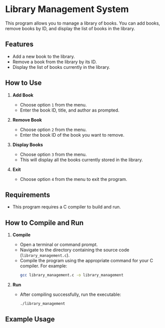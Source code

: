 # Library Management System

This program allows you to manage a library of books. You can add books, remove books by ID, and display the list of books in the library.

## Features

- Add a new book to the library.
- Remove a book from the library by its ID.
- Display the list of books currently in the library.

## How to Use

1. **Add Book**
   - Choose option `1` from the menu.
   - Enter the book ID, title, and author as prompted.

2. **Remove Book**
   - Choose option `2` from the menu.
   - Enter the book ID of the book you want to remove.

3. **Display Books**
   - Choose option `3` from the menu.
   - This will display all the books currently stored in the library.

4. **Exit**
   - Choose option `4` from the menu to exit the program.

## Requirements

- This program requires a C compiler to build and run.

## How to Compile and Run

1. **Compile**
   - Open a terminal or command prompt.
   - Navigate to the directory containing the source code (`library_management.c`).
   - Compile the program using the appropriate command for your C compiler. For example:
     ```bash
     gcc library_management.c -o library_management
     ```

2. **Run**
   - After compiling successfully, run the executable:
     ```bash
     ./library_management
     ```

## Example Usage

